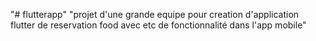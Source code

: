 "# flutterapp" 
"projet d'une grande equipe  pour creation d'application flutter de reservation food avec etc de fonctionnalité dans l'app mobile"

